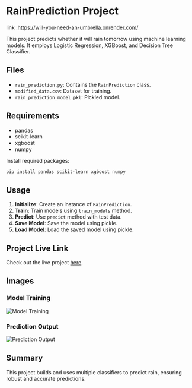 # RainPrediction Project

link :https://will-you-need-an-umbrella.onrender.com/

This project predicts whether it will rain tomorrow using machine learning models. It employs Logistic Regression, XGBoost, and Decision Tree Classifier.

## Files

- `rain_prediction.py`: Contains the `RainPrediction` class.
- `modified_data.csv`: Dataset for training.
- `rain_prediction_model.pkl`: Pickled model.

## Requirements

- pandas
- scikit-learn
- xgboost
- numpy

Install required packages:

```bash
pip install pandas scikit-learn xgboost numpy
```

## Usage

1. **Initialize**: Create an instance of `RainPrediction`.
2. **Train**: Train models using `train_models` method.
3. **Predict**: Use `predict` method with test data.
4. **Save Model**: Save the model using pickle.
5. **Load Model**: Load the saved model using pickle.

## Project Live Link

Check out the live project [here](#).

## Images

### Model Training
![Model Training](images/model_training.png)

### Prediction Output
![Prediction Output](images/prediction_output.png)

## Summary

This project builds and uses multiple classifiers to predict rain, ensuring robust and accurate predictions.
